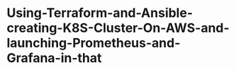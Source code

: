 # Using-Terraform-and-Ansible-creating-K8S-Cluster-On-AWS-and-launching-Prometheus-and-Grafana-in-that